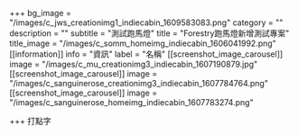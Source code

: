+++
bg_image = "/images/c_jws_creationimg1_indiecabin_1609583083.png"
category = ""
description = ""
subtitle = "測試跑馬燈"
title = "Forestry跑馬燈新增測試專案"
title_image = "/images/c_somm_homeimg_indiecabin_1606041992.png"
[[information]]
info = "資訊"
label = "名稱"
[[screenshot_image_carousel]]
image = "/images/c_mu_creationimg3_indiecabin_1607190879.jpg"
[[screenshot_image_carousel]]
image = "/images/c_sanguinerose_creationimg3_indiecabin_1607784764.png"
[[screenshot_image_carousel]]
image = "/images/c_sanguinerose_homeimg_indiecabin_1607783274.png"

+++
打點字
